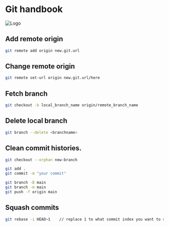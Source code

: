 
# Git handbook


![Logo](https://mevn-public.s3-ap-southeast-1.amazonaws.com/marketenterprise.vn/wp-images/2023/11/27145446/2color-lightbg%402x.png)


## Add remote origin

```bash
git remote add origin new.git.url
```

## Change remote origin

```bash
git remote set-url origin new.git.url/here
```

## Fetch branch

```bash
git checkout -b local_branch_name origin/remote_branch_name
```

## Delete local branch

```bash
git branch --delete <branchname>
```

## Clean commit histories.

```bash
git checkout --orphan new-branch
```

```bash
git add .
git commit -m "your commit"
```

```bash
git branch -D main
git branch -m main
git push -f origin main
```

## Squash commits

```bash
git rebase -i HEAD~1    // replace 1 to what commit index you want to squash
```